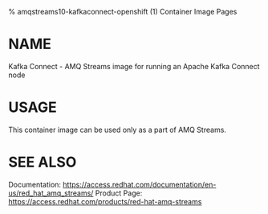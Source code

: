 % amqstreams10-kafkaconnect-openshift (1) Container Image Pages

# NAME

Kafka Connect - AMQ Streams image for running an Apache Kafka Connect node

# USAGE

This container image can be used only as a part of AMQ Streams.

# SEE ALSO

Documentation: https://access.redhat.com/documentation/en-us/red_hat_amq_streams/
Product Page: https://access.redhat.com/products/red-hat-amq-streams